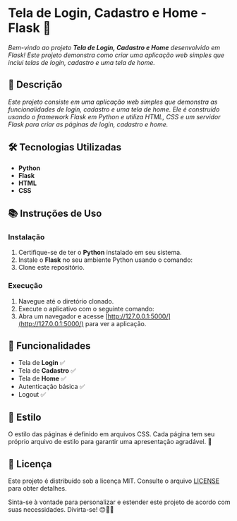 # Tela de Login, Cadastro e Home - Flask 🚀

<em>Bem-vindo ao projeto **Tela de Login, Cadastro e Home** desenvolvido em Flask! Este projeto demonstra como criar uma aplicação web simples que inclui telas de login, cadastro e uma tela de home.</em>

## 📄 Descrição

<em>Este projeto consiste em uma aplicação web simples que demonstra as funcionalidades de login, cadastro e uma tela de home. Ele é construído usando o framework Flask em Python e utiliza HTML, CSS e um servidor Flask para criar as páginas de login, cadastro e home.</em>

## 🛠️ Tecnologias Utilizadas

- **Python**
- **Flask**
- **HTML**
- **CSS**

## 📚 Instruções de Uso

### Instalação

1. Certifique-se de ter o **Python** instalado em seu sistema.
2. Instale o **Flask** no seu ambiente Python usando o comando:
3. Clone este repositório.

### Execução

1. Navegue até o diretório clonado.
2. Execute o aplicativo com o seguinte comando:
3. Abra um navegador e acesse [http://127.0.0.1:5000/](http://127.0.0.1:5000/) para ver a aplicação.

## 🚀 Funcionalidades

- Tela de **Login** ✅
- Tela de **Cadastro** ✅
- Tela de **Home** ✅
- Autenticação básica ✅
- Logout ✅

## 🎨 Estilo

O estilo das páginas é definido em arquivos CSS. Cada página tem seu próprio arquivo de estilo para garantir uma apresentação agradável. 👗

## 📜 Licença

Este projeto é distribuído sob a licença MIT. Consulte o arquivo [LICENSE](LICENSE) para obter detalhes.

Sinta-se à vontade para personalizar e estender este projeto de acordo com suas necessidades. Divirta-se! 😊🚀🔐


